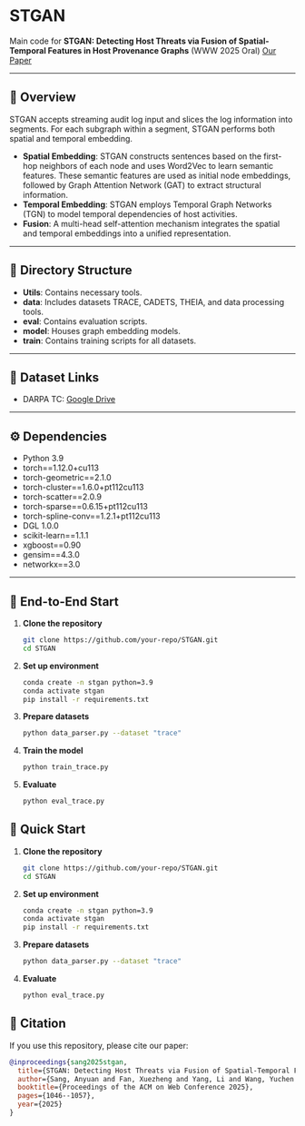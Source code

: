 # STGAN

Main code for **STGAN: Detecting Host Threats via Fusion of Spatial-Temporal
Features in Host Provenance Graphs** (WWW 2025 Oral) [Our Paper](https://dl.acm.org/doi/10.1145/3696410.3714925)

---

## 📖 Overview

STGAN accepts streaming audit log input and slices the log information into segments. For each subgraph within a segment, STGAN performs both spatial and temporal embedding.  

- **Spatial Embedding**: STGAN constructs sentences based on the first-hop neighbors of each node and uses Word2Vec to learn semantic features. These semantic features are used as initial node embeddings, followed by Graph Attention Network (GAT) to extract structural information.  
- **Temporal Embedding**: STGAN employs Temporal Graph Networks (TGN) to model temporal dependencies of host activities.  
- **Fusion**: A multi-head self-attention mechanism integrates the spatial and temporal embeddings into a unified representation.  

---

## 📂 Directory Structure

- **Utils**: Contains necessary tools.  
- **data**: Includes datasets TRACE, CADETS, THEIA, and data processing tools.  
- **eval**: Contains evaluation scripts.  
- **model**: Houses graph embedding models.  
- **train**: Contains training scripts for all datasets.  

---

## 🔗 Dataset Links

- DARPA TC: [Google Drive](https://drive.google.com/open?id=1QlbUFWAGq3Hpl8wVdzOdIoZLFxkII4EK)  

---

## ⚙️ Dependencies

- Python 3.9  
- torch==1.12.0+cu113  
- torch-geometric==2.1.0  
- torch-cluster==1.6.0+pt112cu113  
- torch-scatter==2.0.9  
- torch-sparse==0.6.15+pt112cu113  
- torch-spline-conv==1.2.1+pt112cu113  
- DGL 1.0.0  
- scikit-learn==1.1.1  
- xgboost==0.90  
- gensim==4.3.0  
- networkx==3.0  

---

## 🚀 End-to-End Start

1. **Clone the repository**
   ```bash
   git clone https://github.com/your-repo/STGAN.git
   cd STGAN
2. **Set up environment**
    ```bash
    conda create -n stgan python=3.9
    conda activate stgan
    pip install -r requirements.txt
3. **Prepare datasets**
    ```bash
    python data_parser.py --dataset "trace"
4. **Train the model**
    ```bash
    python train_trace.py
5. **Evaluate**
    ```bash
    python eval_trace.py

## 🚀 Quick Start
1. **Clone the repository**
   ```bash
   git clone https://github.com/your-repo/STGAN.git
   cd STGAN
2. **Set up environment**
    ```bash
    conda create -n stgan python=3.9
    conda activate stgan
    pip install -r requirements.txt
3. **Prepare datasets**
    ```bash
    python data_parser.py --dataset "trace"
4. **Evaluate**
    ```bash
    python eval_trace.py

## 📑 Citation

If you use this repository, please cite our paper:

```bibtex
@inproceedings{sang2025stgan,
  title={STGAN: Detecting Host Threats via Fusion of Spatial-Temporal Features in Host Provenance Graphs},
  author={Sang, Anyuan and Fan, Xuezheng and Yang, Li and Wang, Yuchen and Zhou, Lu and Jia, Junbo and Yang, Huipeng},
  booktitle={Proceedings of the ACM on Web Conference 2025},
  pages={1046--1057},
  year={2025}
}
